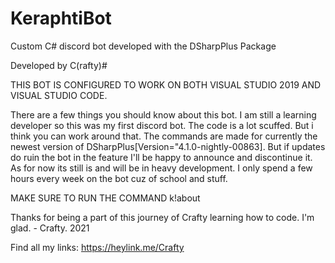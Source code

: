 # KeraphtiBot
Custom C# discord bot developed with the DSharpPlus Package

Developed by C(rafty)#

THIS BOT IS CONFIGURED TO WORK ON BOTH VISUAL STUDIO 2019 AND VISUAL STUDIO CODE.

There are a few things you should know about this bot. I am still a learning developer so this was my first discord bot. The code is a lot scuffed. But i think you can work around that.
The commands are made for currently the newest version of DSharpPlus[Version="4.1.0-nightly-00863]. But if updates do ruin the bot in the feature I'll be happy to announce and discontinue it. As for now its still is and will be in heavy development. I only spend a few hours every week on the bot cuz of school and stuff.

MAKE SURE TO RUN THE COMMAND k!about

Thanks for being a part of this journey of Crafty learning how to code.
I'm glad. - Crafty. 2021

Find all my links: https://heylink.me/Crafty
